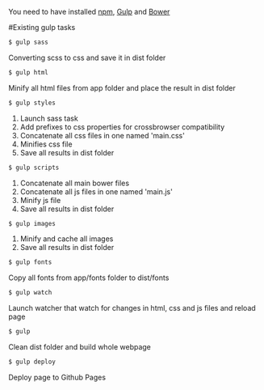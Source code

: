 You need to have installed [npm], [Gulp] and [Bower]

#Existing gulp tasks
```sh
$ gulp sass
```
Converting scss to css and save it in dist folder

```sh
$ gulp html
```
Minify all html files from app folder and place the result in dist folder

```sh
$ gulp styles
```
1. Launch sass task
2. Add prefixes to css properties for crossbrowser compatibility
3. Concatenate all css files in one named 'main.css'
4. Minifies css file
5. Save all results in dist folder

```sh
$ gulp scripts
```
1. Concatenate all main bower files
2. Concatenate all js files in one named 'main.js'
3. Minify js file
4. Save all results in dist folder

```sh
$ gulp images
```
1. Minify and cache all images
2. Save all results in dist folder

```sh
$ gulp fonts
```
Copy all fonts from app/fonts folder to dist/fonts


```sh
$ gulp watch
```
Launch watcher that watch for changes in html, css and js files and reload page

```sh
$ gulp
```
Clean dist folder and build whole webpage

```sh
$ gulp deploy
```
Deploy page to Github Pages

[Gulp]: <http://gulpjs.com/>
[Bower]: <http://bower.io/>
[npm]: <https://www.npmjs.com/>
